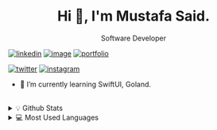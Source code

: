 <h1 align="center"> Hi 👋, I'm Mustafa Said. </h1>

<p align="center"> Software Developer </p>


[![linkedin](https://img.shields.io/badge/linkedin-0A66C2?style=for-the-badge&logo=linkedin&logoColor=white)](https://www.linkedin.com/in/mustafatozluoglu/) [![image](https://img.shields.io/badge/Gmail-D14836?style=for-the-badge&logo=gmail&logoColor=white)](mailto:mustafasaidtozluoglu@gmail.com) [![portfolio](https://img.shields.io/badge/website-000000?style=for-the-badge&logo=About.me&logoColor=white)](https://www.mustafatozluoglu.wordpress.com)

[![twitter](https://img.shields.io/badge/twitter-1DA1F2?style=for-the-badge&logo=twitter&logoColor=white)](https://twitter.com/mustaaafendi)  [![instagram](https://img.shields.io/badge/Instagram-E4405F?style=for-the-badge&logo=instagram&logoColor=white)](https://www.instagram.com/mustaaafendi/) 


- 🧠 I’m currently learning SwiftUI, Goland.

<br />

<details >
<summary> 💡 Github Stats</summary>

<p>

<img src="https://github-readme-stats.vercel.app/api?username=mustafatozluoglu&&show_icons=true&count_private=true&include_all_commits=true"/><img src="https://github-readme-streak-stats.herokuapp.com/?user=mustafatozluoglu"/></p>
</details>

<details>
<summary> 💻 Most Used Languages</summary>

<p> 

[![Top Langs](https://github-readme-stats.vercel.app/api/top-langs/?username=mustafatozluoglu&layout=compact&theme=blue)](https://github.com/mustafatozluoglu)
</p>
</details>
